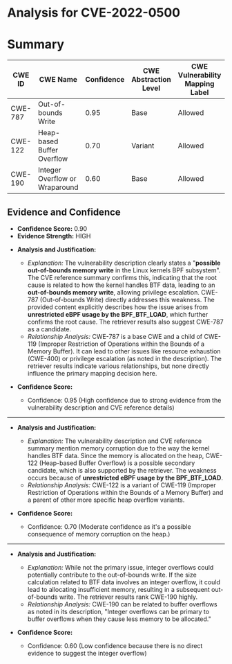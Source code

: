 # Analysis for CVE-2022-0500

# Summary
| CWE ID | CWE Name | Confidence | CWE Abstraction Level | CWE Vulnerability Mapping Label | CWE-Vulnerability Mapping Notes |
|---|---|---|---|---|---|
| CWE-787 | Out-of-bounds Write | 0.95 | Base | Allowed | Primary CWE |
| CWE-122 | Heap-based Buffer Overflow | 0.70 | Variant | Allowed | Secondary Candidate |
| CWE-190 | Integer Overflow or Wraparound | 0.60 | Base | Allowed | Secondary Candidate |

## Evidence and Confidence

*   **Confidence Score:** 0.90
*   **Evidence Strength:** HIGH

- **Analysis and Justification:**
  - *Explanation:* The vulnerability description clearly states a "**possible out-of-bounds memory write** in the Linux kernels BPF subsystem". The CVE reference summary confirms this, indicating that the root cause is related to how the kernel handles BTF data, leading to an **out-of-bounds memory write**, allowing privilege escalation. CWE-787 (Out-of-bounds Write) directly addresses this weakness. The provided content explicitly describes how the issue arises from **unrestricted eBPF usage by the BPF_BTF_LOAD**, which further confirms the root cause. The retriever results also suggest CWE-787 as a candidate.
  - *Relationship Analysis:* CWE-787 is a base CWE and a child of CWE-119 (Improper Restriction of Operations within the Bounds of a Memory Buffer). It can lead to other issues like resource exhaustion (CWE-400) or privilege escalation (as noted in the description). The retriever results indicate various relationships, but none directly influence the primary mapping decision here.

- **Confidence Score:**
  - Confidence: 0.95 (High confidence due to strong evidence from the vulnerability description and CVE reference details)

---

- **Analysis and Justification:**
  - *Explanation:* The vulnerability description and CVE reference summary mention memory corruption due to the way the kernel handles BTF data. Since the memory is allocated on the heap, CWE-122 (Heap-based Buffer Overflow) is a possible secondary candidate, which is also supported by the retriever. The weakness occurs because of **unrestricted eBPF usage by the BPF_BTF_LOAD**.
  - *Relationship Analysis:* CWE-122 is a variant of CWE-119 (Improper Restriction of Operations within the Bounds of a Memory Buffer) and a parent of other more specific heap overflow variants.

- **Confidence Score:**
  - Confidence: 0.70 (Moderate confidence as it's a possible consequence of memory corruption on the heap.)

---

- **Analysis and Justification:**
  - *Explanation:* While not the primary issue, integer overflows could potentially contribute to the out-of-bounds write. If the size calculation related to BTF data involves an integer overflow, it could lead to allocating insufficient memory, resulting in a subsequent out-of-bounds write. The retriever results rank CWE-190 highly.
  - *Relationship Analysis:* CWE-190 can be related to buffer overflows as noted in its description, "Integer overflows can be primary to buffer overflows when they cause less memory to be allocated."

- **Confidence Score:**
  - Confidence: 0.60 (Low confidence because there is no direct evidence to suggest the integer overflow)